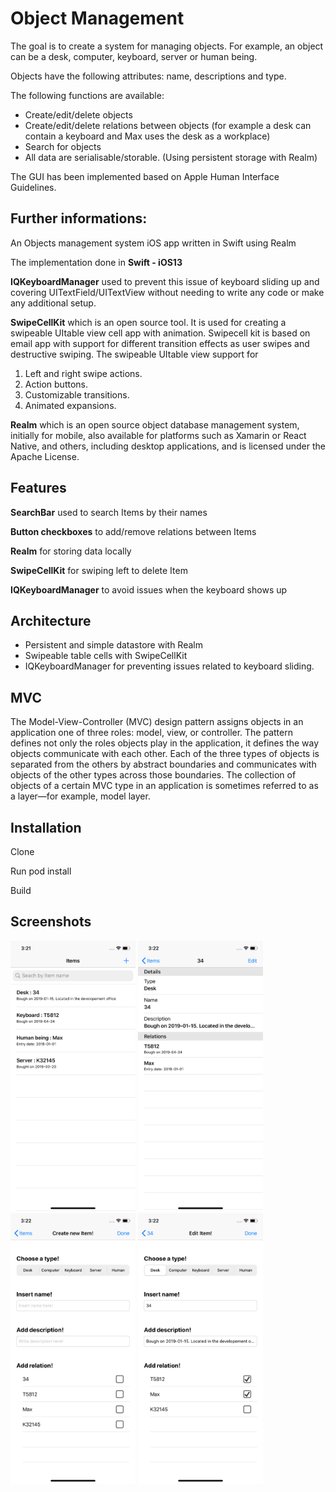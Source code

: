 # Object Management

The goal is to create a system for managing objects. For example, an object can be a desk, computer, keyboard, server or human being.

Objects have the following attributes: name, descriptions and type.

The following functions are available:

* Create/edit/delete objects
* Create/edit/delete relations between objects (for example a desk can contain a keyboard and Max uses the desk as a workplace)
* Search for objects
* All data are serialisable/storable. (Using persistent storage with Realm)

The GUI has been implemented based on  Apple Human Interface Guidelines.

## Further informations:

An Objects management system iOS app written in Swift using Realm

The implementation done in **Swift - iOS13**

**IQKeyboardManager** used to prevent this issue of keyboard sliding up and covering UITextField/UITextView without needing to write any code or make any additional setup.

**SwipeCellKit** which is an open source tool. It is used for creating a swipeable UItable view cell app with animation. Swipecell kit is based on email app with support for different transition effects as user swipes and destructive swiping.
The swipeable UItable view support for
1. Left and right swipe actions.
2. Action buttons.
3. Customizable transitions.
4. Animated expansions.

**Realm** which is an open source object database management system, initially for mobile, also available for platforms such as Xamarin or React Native, and others, including desktop applications, and is licensed under the Apache License.

## Features

**SearchBar** used to search Items by their names

**Button checkboxes** to add/remove relations between Items

**Realm** for storing data locally

**SwipeCellKit** for swiping left to delete Item

**IQKeyboardManager** to avoid issues when the keyboard shows up


## Architecture
* Persistent and simple datastore with Realm
* Swipeable table cells with SwipeCellKit
* IQKeyboardManager for preventing issues related to keyboard sliding. 

## MVC
The Model-View-Controller (MVC) design pattern assigns objects in an application one of three roles: model, view, or controller. The pattern defines not only the roles objects play in the application, it defines the way objects communicate with each other. Each of the three types of objects is separated from the others by abstract boundaries and communicates with objects of the other types across those boundaries. The collection of objects of a certain MVC type in an application is sometimes referred to as a layer—for example, model layer.

## Installation
Clone

Run pod install

Build

## Screenshots

<img src="Documentation/screen_01.png" width="200"/> <img src="Documentation/screen_02.png" width="200"/> <img src="Documentation/screen_03.png" width="200"/> <img src="Documentation/screen_04.png" width="200"/>

